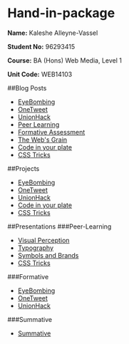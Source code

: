# Hand-in-package

**Name:** Kaleshe Alleyne-Vassel

**Student No:** 96293415

**Course:** BA (Hons) Web Media, Level 1

**Unit Code:** WEB14103

##Blog Posts

- [EyeBombing](https://github.com/inuneko/EyeBombing/blob/master/kalesheblog.md)
- [OneTweet](https://github.com/Kaleshe/OneTweet)
- [UnionHack](https://github.com/Kaleshe/UnionHack)
- [Peer Learning](http://kaleshe.blogspot.co.uk/2015/11/peer-learning.html)
- [Formative Assessment](http://kaleshe.blogspot.co.uk/2015/11/reflecting.html)
- [The Web's Grain](http://kaleshe.blogspot.co.uk/2015/12/the-webs-grain.html)
- [Code in your plate](https://github.com/Kaleshe/Code-in-your-plate)
- [CSS Tricks](http://kaleshe.blogspot.co.uk/2015/12/instructions-on-how-to-style-links-in.html)

##Projects

- [EyeBombing](https://github.com/inuneko/EyeBombing/tree/master/images)
- [OneTweet](https://github.com/Kaleshe/OneTweet/tree/master/images)
- [UnionHack](https://github.com/Kaleshe/UnionHack/tree/master/images/mu)
- [Code in your plate](http://kaleshe.github.io/)
- [CSS Tricks](https://d157rqmxrxj6ey.cloudfront.net/kaleshe/16785)

##Presentations
###Peer-Learning

- [Visual Perception](https://docs.google.com/presentation/d/1bJqLUlFuSIxztzPfvpYtMsxm6NCELaXDPm8kiz9SBEg/edit)
- [Typography](https://github.com/thomass96/Typography-Poster/blob/master/TypogrpahyScales.key)
- [Symbols and Brands](https://docs.google.com/presentation/d/1Wdq71l2nm_HOG4QaaC9R86vcSPwXHpOMRNx6YlHr50w/edit?usp=sharing)
- [CSS Tricks](http://slides.com/thomasmurphy/deck#/)

###Formative

- [EyeBombing](https://docs.google.com/presentation/d/1PoCoW5rvcMS5IH5TIcIDkJ7OxEIEc8kejfApgsMhCQo/edit)
- [OneTweet](https://docs.google.com/presentation/d/1dcTjQX28put198EKGPqd_tD4N0xKUUVTfbE5Jlznx_4/edit)
- [UnionHack](https://docs.google.com/presentation/d/1FTtZXW-Q5seevAyFMuu_mgyh_nqK1epftIDCCW0Ysrs/edit)

###Summative
- [Summative](https://docs.google.com/presentation/d/1nq6zo5FGzJPfVYxL1vDg5XANXKFoh2UW5ikvf5_dKWw/edit)

